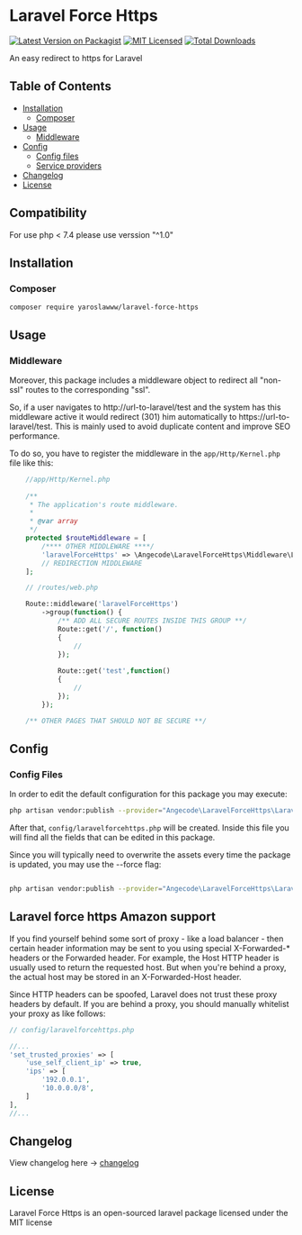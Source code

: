 # Laravel Force Https

[![Latest Version on Packagist](https://img.shields.io/packagist/v/yaroslawww/laravel-force-https.svg?style=flat-square)](https://packagist.org/packages/yaroslawww/laravel-force-https)
[![MIT Licensed](https://img.shields.io/badge/license-MIT-brightgreen.svg?style=flat-square)](README.md)
[![Total Downloads](https://img.shields.io/packagist/dt/yaroslawww/laravel-force-https.svg?style=flat-square)](https://packagist.org/packages/yaroslawww/laravel-force-https)

An easy redirect to https for Laravel


## Table of Contents

- <a href="#installation">Installation</a>
    - <a href="#composer">Composer</a>
- <a href="#usage">Usage</a>
    - <a href="#middleware">Middleware</a>
- <a href="#config">Config</a>
    - <a href="#config-files">Config files</a>
    - <a href="#service-providers">Service providers</a>
- <a href="#changelog">Changelog</a>
- <a href="#license">License</a>

## Compatibility

For use php < 7.4 please use verssion "^1.0"

## Installation

### Composer

    composer require yaroslawww/laravel-force-https
    
## Usage

### Middleware

Moreover, this package includes a middleware object to redirect all "non-ssl" routes to the corresponding "ssl".

So, if a user navigates to http://url-to-laravel/test and the system has this middleware active it would redirect (301) him automatically to https://url-to-laravel/test. This is mainly used to avoid duplicate content and improve SEO performance.

To do so, you have to register the middleware in the `app/Http/Kernel.php` file like this:

```php
    //app/Http/Kernel.php
	
    /**
     * The application's route middleware.
     *
     * @var array
     */
    protected $routeMiddleware = [
        /**** OTHER MIDDLEWARE ****/
        'laravelForceHttps' => \Angecode\LaravelForceHttps\Middleware\LaravelForceHttpsMiddlewareRedirect::class,
        // REDIRECTION MIDDLEWARE
    ];

```


```php
	// /routes/web.php

	Route::middleware('laravelForceHttps')
        ->group(function() {
            /** ADD ALL SECURE ROUTES INSIDE THIS GROUP **/
            Route::get('/', function()
            {
                //
            });
    
            Route::get('test',function()
            {
                //
            });
        });

	/** OTHER PAGES THAT SHOULD NOT BE SECURE **/

```

## Config

### Config Files

In order to edit the default configuration for this package you may execute:

```sh
php artisan vendor:publish --provider="Angecode\LaravelForceHttps\LaravelForceHttpsServiceProvider"
```

After that, `config/laravelforcehttps.php` will be created. Inside this file you will find all the fields that can be edited in this package.


Since you will typically need to overwrite the assets every time the package is updated, you may use the --force flag:
```sh

php artisan vendor:publish --provider="Angecode\LaravelForceHttps\LaravelForceHttpsServiceProvider" --force

```

## Laravel force https Amazon support 
If you find yourself behind some sort of proxy - like a load balancer - then certain header information may be sent to you using special X-Forwarded-* headers or the Forwarded header. For example, the Host HTTP header is usually used to return the requested host. But when you're behind a proxy, the actual host may be stored in an X-Forwarded-Host header.

Since HTTP headers can be spoofed, Laravel does not trust these proxy headers by default. If you are behind a proxy, you should manually whitelist your proxy as like follows:

```php
// config/laravelforcehttps.php

//...
'set_trusted_proxies' => [
    'use_self_client_ip' => true,
    'ips' => [
        '192.0.0.1',
        '10.0.0.0/8',
    ]
],
//...
```

## Changelog
View changelog here -> [changelog](CHANGELOG.md)

## License

Laravel Force Https is an open-sourced laravel package licensed under the MIT license
